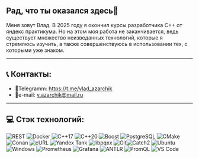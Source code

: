 ## Рад, что ты оказался здесь👋
Меня зовут Влад. В 2025 году я окончил курсы разработчика С++ от яндекс практикума. Но на этом моя работа не заканчивается, ведь существует множество неизведанных технологий, которые я стремлюсь изучить, а также совершенствуюсь в использовании тех, с которыми уже знаком.
____
## 📞 Контакты:
  + 📱Telegramm: https://t.me/vlad_azarchik
  + 📨e-mail: v.azarchik@mail.ru
____
## 💻 Стэк технологий:
![REST](https://img.shields.io/badge/REST-API-FF6F61?style=for-the-badge) ![Docker](https://img.shields.io/badge/Docker-2496ED?style=for-the-badge&logo=docker&logoColor=white) ![C++17](https://img.shields.io/badge/C++17-00599C?style=for-the-badge&logo=c%2B%2B&logoColor=white) ![C++20](https://img.shields.io/badge/C++20-00599C?style=for-the-badge&logo=c%2B%2B&logoColor=white) ![Boost](https://img.shields.io/badge/Boost-1570B6?style=for-the-badge&logo=boost&logoColor=white) ![PostgreSQL](https://img.shields.io/badge/PostgreSQL-4169E1?style=for-the-badge&logo=postgresql&logoColor=white) ![CMake](https://img.shields.io/badge/CMake-064F8C?style=for-the-badge&logo=cmake&logoColor=white) ![Conan](https://img.shields.io/badge/Conan-669933?style=for-the-badge&logo=conan&logoColor=white) ![cURL](https://img.shields.io/badge/cURL-073551?style=for-the-badge&logo=curl&logoColor=white) ![Yandex Tank](https://img.shields.io/badge/Yandex_Tank-FF0000?style=for-the-badge) ![libpqxx](https://img.shields.io/badge/libpqxx-4169E1?style=for-the-badge) ![Git](https://img.shields.io/badge/Git-F05032?style=for-the-badge&logo=git&logoColor=white)![Catch2](https://img.shields.io/badge/Catch2-00BFFF?style=for-the-badge) ![Ubuntu](https://img.shields.io/badge/Ubuntu-E95420?style=for-the-badge&logo=ubuntu&logoColor=white) ![Windows](https://img.shields.io/badge/Windows-0078D6?style=for-the-badge&logo=windows&logoColor=white) ![Prometheus](https://img.shields.io/badge/Prometheus-E6522C?style=for-the-badge&logo=prometheus&logoColor=white) ![Grafana](https://img.shields.io/badge/Grafana-F46800?style=for-the-badge&logo=grafana&logoColor=white) ![ANTLR](https://img.shields.io/badge/ANTLR-9B4F96?style=for-the-badge&logo=antlr&logoColor=white) ![PromQL](https://img.shields.io/badge/PromQL-E6522C?style=for-the-badge&logo=prometheus&logoColor=white) ![VS Code](https://img.shields.io/badge/VS_Code-007ACC?style=for-the-badge&logo=visual-studio-code&logoColor=white)


<!--
**Azarchik-Vladislav/Azarchik-Vladislav** is a ✨ _special_ ✨ repository because its `README.md` (this file) appears on your GitHub profile.

Here are some ideas to get you started:

- 🔭 I’m currently working on ...
- 🌱 I’m currently learning ...
- 👯 I’m looking to collaborate on ...
- 🤔 I’m looking for help with ...
- 💬 Ask me about ...
- 📫 How to reach me: ...
- 😄 Pronouns: ...
- ⚡ Fun fact: ...
-->
